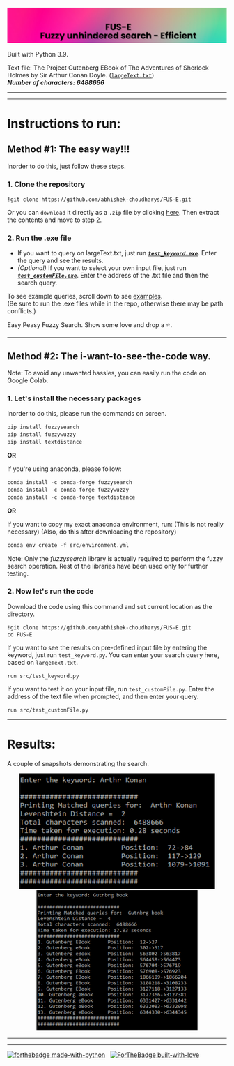 ![](https://github.com/abhishek-choudharys/FUS-E/blob/main/imgs/banner.png?raw=true)


Built with Python 3.9.

Text file: The Project Gutenberg EBook of The Adventures of Sherlock Holmes by Sir Arthur Conan Doyle. (<a href="https://github.com/abhishek-choudharys/FUS-E/blob/main/largeText.txt">``` largeText.txt ```</a>)
<br>
**_Number of characters: 6488666_**

---
---
# Instructions to run:

## Method #1: The easy way!!!
Inorder to do this, just follow these steps.

### 1. Clone the repository
``` 
!git clone https://github.com/abhishek-choudharys/FUS-E.git
```
Or you can ```download``` it directly as a ```.zip``` file by clicking <a href = "https://github.com/abhishek-choudharys/FUS-E/archive/refs/heads/main.zip">here</a>. Then extract the contents and move to step 2.

### 2. Run the .exe file

- If you want to query on largeText.txt, just run <a href="https://github.com/abhishek-choudharys/FUS-E/blob/main/test_keyword.exe">**_``` test_keyword.exe ```_**</a>. Enter the query and see the results.
- _(Optional)_ If you want to select your own input file, just run <a href="https://github.com/abhishek-choudharys/FUS-E/blob/main/test_customFile.exe">**_``` test_customFile.exe ```_**</a>. Enter the address of the .txt file and then the search query.

To see example queries, scroll down to see <a href = "https://github.com/abhishek-choudharys/FUS-E/blob/main/README.md#results">examples</a>. <br>
(Be sure to run the .exe files while in the repo, otherwise there may be path conflicts.)

Easy Peasy Fuzzy Search. Show some love and drop a ⭐.

---
## Method #2: The i-want-to-see-the-code way.

Note: To avoid any unwanted hassles, you can easily run the code on Google Colab.

### 1. Let's install the necessary packages
Inorder to do this, please run the commands on screen.

``` python
pip install fuzzysearch
pip install fuzzywuzzy
pip install textdistance
```
**OR**

If you're using anaconda, please follow:

``` python
conda install -c conda-forge fuzzysearch
conda install -c conda-forge fuzzywuzzy
conda install -c conda-forge textdistance
```
**OR**

If you want to copy my exact anaconda environment, run: 
(This is not really necessary)
(Also, do this after downloading the repository)
``` python
conda env create -f src/environment.yml
```


Note: Only the _fuzzysearch_ library is actually required to perform the fuzzy search operation. Rest of the libraries have been used only for further testing.

### 2. Now let's run the code

Download the code using this command and set current location as the directory.
``` 
!git clone https://github.com/abhishek-choudharys/FUS-E.git
cd FUS-E
```

If you want to see the results on pre-defined input file by entering the keyword, just run ``` test_keyword.py ```.
You can enter your search query here, based on ``` largeText.txt ```.
``` 
run src/test_keyword.py
```

If you want to test it on your input file, run ``` test_customFile.py ```.
Enter the address of the text file when prompted, and then enter your query.
``` 
run src/test_customFile.py
```

---
# Results:
A couple of snapshots demonstrating the search.

<p align="center"> 
  <img src="https://github.com/abhishek-choudharys/FUS-E/blob/main/results/result1.png?raw=true" alt="Result 2" width="450"/>
  <img src="https://github.com/abhishek-choudharys/FUS-E/blob/main/results/result2.png?raw=true" alt="Result 2" width="370"/>
  
</p>

---
---
[![forthebadge made-with-python](http://ForTheBadge.com/images/badges/made-with-python.svg)](https://www.python.org/) &nbsp; [![ForTheBadge built-with-love](http://ForTheBadge.com/images/badges/built-with-love.svg)](https://gitHub.com/abhishek-choudharys/)


